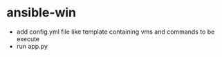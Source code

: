 # ansible-win
- add config.yml file like template containing vms and commands to be execute
- run app.py 
